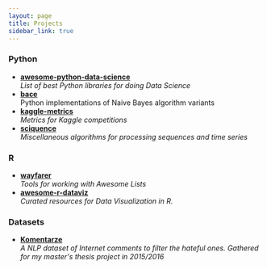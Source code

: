 ```yaml
---
layout: page
title: Projects
sidebar_link: true
---
```


### Python
* [**awesome-python-data-science**](https://krzjoa.github.io/awesome-python-data-science)
<br>_List of best Python libraries for doing Data Science_
* [**bace**](https://github.com/krzjoa/bace)
<br>Python implementations of Naive Bayes algorithm variants
* [**kaggle-metrics**](https://github.com/krzjoa/kaggle-metrics)
<br>_Metrics for Kaggle competitions_
* [**sciquence**](https://github.com/krzjoa/sciquence)
<br>_Miscellaneous algorithms for processing sequences and time series_

### R
* [**wayfarer**](https://krzjoa.github.io/wayfarer)
<br>_Tools for working with Awesome Lists_
* [**awesome-r-dataviz**](https://krzjoa.github.io/awesome-r-dataviz)
<br>_Curated resources for Data Visualization in R._

### Datasets
* [**Komentarze**](https://github.com/krzjoa/Kometarze)
<br>_A NLP dataset of Internet comments to filter the hateful ones. Gathered for my master's thesis project in 2015/2016_
